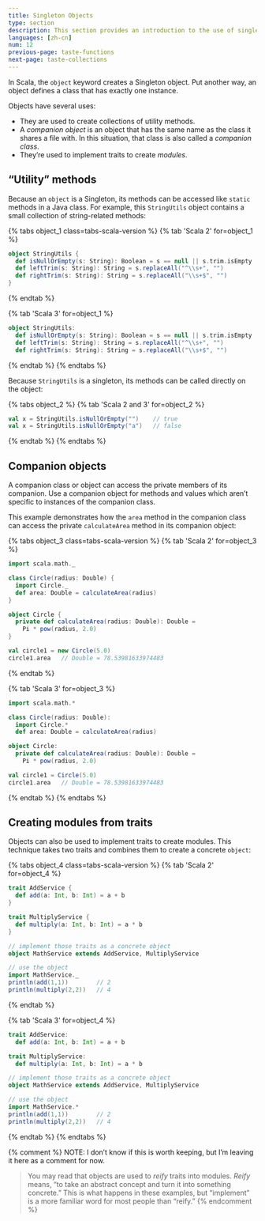 ```yaml
---
title: Singleton Objects
type: section
description: This section provides an introduction to the use of singleton objects in Scala 3.
languages: [zh-cn]
num: 12
previous-page: taste-functions
next-page: taste-collections
---
```



In Scala, the `object` keyword creates a Singleton object.
Put another way, an object defines a class that has exactly one instance.

Objects have several uses:

- They are used to create collections of utility methods.
- A _companion object_ is an object that has the same name as the class it shares a file with.
  In this situation, that class is also called a _companion class_.
- They’re used to implement traits to create _modules_.

## “Utility” methods

Because an `object` is a Singleton, its methods can be accessed like `static` methods in a Java class.
For example, this `StringUtils` object contains a small collection of string-related methods:


{% tabs object_1 class=tabs-scala-version %}
{% tab 'Scala 2' for=object_1 %}
```scala
object StringUtils {
  def isNullOrEmpty(s: String): Boolean = s == null || s.trim.isEmpty
  def leftTrim(s: String): String = s.replaceAll("^\\s+", "")
  def rightTrim(s: String): String = s.replaceAll("\\s+$", "")
}
```
{% endtab %}

{% tab 'Scala 3' for=object_1 %}
```scala
object StringUtils:
  def isNullOrEmpty(s: String): Boolean = s == null || s.trim.isEmpty
  def leftTrim(s: String): String = s.replaceAll("^\\s+", "")
  def rightTrim(s: String): String = s.replaceAll("\\s+$", "")
```
{% endtab %}
{% endtabs %}

Because `StringUtils` is a singleton, its methods can be called directly on the object:

{% tabs object_2 %}
{% tab 'Scala 2 and 3' for=object_2 %}
```scala
val x = StringUtils.isNullOrEmpty("")    // true
val x = StringUtils.isNullOrEmpty("a")   // false
```
{% endtab %}
{% endtabs %}

## Companion objects

A companion class or object can access the private members of its companion.
Use a companion object for methods and values which aren’t specific to instances of the companion class.

This example demonstrates how the `area` method in the companion class can access the private `calculateArea` method in its companion object:

{% tabs object_3 class=tabs-scala-version %}
{% tab 'Scala 2' for=object_3 %}
```scala
import scala.math._

class Circle(radius: Double) {
  import Circle._
  def area: Double = calculateArea(radius)
}

object Circle {
  private def calculateArea(radius: Double): Double =
    Pi * pow(radius, 2.0)
}

val circle1 = new Circle(5.0)
circle1.area   // Double = 78.53981633974483
```
{% endtab %}

{% tab 'Scala 3' for=object_3 %}
```scala
import scala.math.*

class Circle(radius: Double):
  import Circle.*
  def area: Double = calculateArea(radius)

object Circle:
  private def calculateArea(radius: Double): Double =
    Pi * pow(radius, 2.0)

val circle1 = Circle(5.0)
circle1.area   // Double = 78.53981633974483
```
{% endtab %}
{% endtabs %}

## Creating modules from traits

Objects can also be used to implement traits to create modules.
This technique takes two traits and combines them to create a concrete `object`:

{% tabs object_4 class=tabs-scala-version %}
{% tab 'Scala 2' for=object_4 %}
```scala
trait AddService {
  def add(a: Int, b: Int) = a + b
}

trait MultiplyService {
  def multiply(a: Int, b: Int) = a * b
}

// implement those traits as a concrete object
object MathService extends AddService, MultiplyService

// use the object
import MathService._
println(add(1,1))        // 2
println(multiply(2,2))   // 4
```
{% endtab %}

{% tab 'Scala 3' for=object_4 %}
```scala
trait AddService:
  def add(a: Int, b: Int) = a + b

trait MultiplyService:
  def multiply(a: Int, b: Int) = a * b

// implement those traits as a concrete object
object MathService extends AddService, MultiplyService

// use the object
import MathService.*
println(add(1,1))        // 2
println(multiply(2,2))   // 4
```
{% endtab %}
{% endtabs %}

{% comment %}
NOTE: I don’t know if this is worth keeping, but I’m leaving it here as a comment for now.

> You may read that objects are used to _reify_ traits into modules.
> _Reify_ means, “to take an abstract concept and turn it into something concrete.” This is what happens in these examples, but “implement” is a more familiar word for most people than “reify.”
{% endcomment %}
